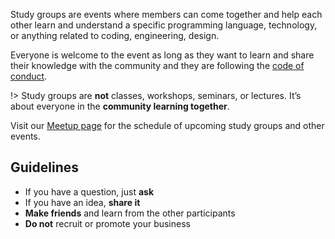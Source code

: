 Study groups are events where members can come together and help each other learn and understand a specific programming language, technology, or anything related to coding, engineering, design.

Everyone is welcome to the event as long as they want to learn and share their knowledge with the community and they are following the [code of conduct](https://github.com/WomenWhoCode/guidelines-resources/blob/master/code_of_conduct.md).

!> Study groups are **not** classes, workshops, seminars, or lectures. It’s about everyone in the **community learning together**.

Visit our [Meetup page](https://bit.ly/wwcodemanilameetups) for the schedule of upcoming study groups and other events.


## Guidelines

- If you have a question, just **ask**
- If you have an idea, **share it**
- **Make friends** and learn from the other participants
- **Do not** recruit or promote your business
